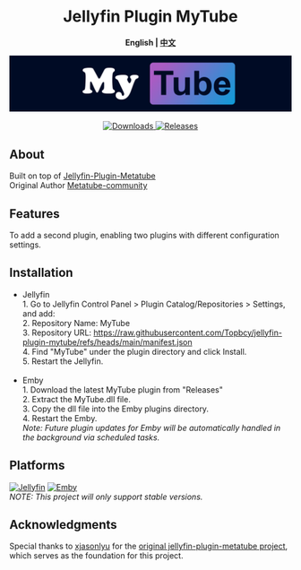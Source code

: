 <h1 align="center">Jellyfin Plugin MyTube</h1>
<p align="center"><b>English | <a href="README_ZH.md">中文</a></b></p>

<p align="center">
<img alt="Plugin Banner" src="https://github.com/Topbcy/jellyfin-plugin-mytube/blob/main/banner.png?raw=true"/>

<p align="center">
<a href="https://github.com/Topbcy/jellyfin-plugin-mytube">
<img alt="Downloads" src="https://img.shields.io/github/downloads/Topbcy/jellyfin-plugin-mytube/total">
</a>
<a href="https://github.com/Topbcy/jellyfin-plugin-mytube/releases">
<img alt="Releases" src="https://img.shields.io/github/v/release/Topbcy/jellyfin-plugin-mytube?include_prereleases&logo=smartthings">
</a> 
</p>

## About
Built on top of [Jellyfin-Plugin-Metatube](https://github.com/metatube-community/jellyfin-plugin-metatube)
<br>Original Author [Metatube-community](https://github.com/metatube-community)

## Features
To add a second plugin, enabling two plugins with different configuration settings.<br>

## Installation
- Jellyfin
<br> 1. Go to Jellyfin Control Panel > Plugin Catalog/Repositories > Settings, and add:
<br> 2. Repository Name: MyTube
<br> 3. Repository URL: https://raw.githubusercontent.com/Topbcy/jellyfin-plugin-mytube/refs/heads/main/manifest.json
<br> 4. Find "MyTube" under the plugin directory and click Install.
<br> 5. Restart the Jellyfin.</br></br>
- Emby
<br> 1. Download the latest MyTube plugin from "Releases"
<br> 2. Extract the MyTube.dll file.
<br> 3. Copy the dll file into the Emby plugins directory.
<br> 4. Restart the Emby.
<br>_Note: Future plugin updates for Emby will be automatically handled in the background via scheduled tasks._


## Platforms
[![Jellyfin](https://img.shields.io/static/v1?color=%2300A4DC&style=for-the-badge&label=Jellyfin&logo=jellyfin&message=10.10.x)](https://jellyfin.org/)
[![Emby](https://img.shields.io/static/v1?color=%2352B54B&style=for-the-badge&label=Emby&logo=emby&message=4.8.x)](https://emby.media/)
<br>_NOTE: This project will only support stable versions._


## Acknowledgments
Special thanks to [xjasonlyu](https://github.com/xjasonlyu) for the [original jellyfin-plugin-metatube project](https://github.com/metatube-community/jellyfin-plugin-metatube), which serves as the foundation for this project.
